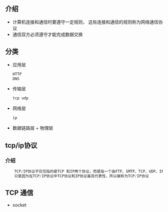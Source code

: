 ## 介绍

* 计算机连接和通信时要遵守一定规则， 这些连接和通信的规则称为网络通信协议
* 通信双方必须遵守才能完成数据交换

## 分类

* 应用层

    ```java
    HTTP 
    DNS
    ```

    

* 传输层

    ```JAVA
    tcp udp
    ```

    

* 网络层

    ```java
    ip
    ```

    

* 数据链路层 + 物理层

## tcp/ip协议

### 介绍

```java
	TCP/IP协议不仅仅指的是TCP 和IP两个协议，而是指一个由FTP、SMTP、TCP、UDP、IP等协议构成的//协议簇， 
	只是因为在TCP/IP协议中TCP协议和IP协议最具代表性，所以被称为TCP/IP协议
```



## TCP 通信

* socket

